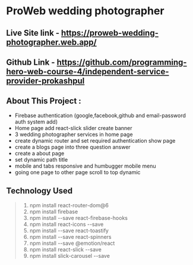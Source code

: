 # ProWeb wedding photographer

## Live Site link - https://proweb-wedding-photographer.web.app/

## Github Link - https://github.com/programming-hero-web-course-4/independent-service-provider-prokashpul

## About This Project :

- Firebase authentication (google,facebook,github and email-password auth system add)
- Home page add react-slick slider create banner
- 3 wedding photographer services in home page
- create dynamic router and set required authentication show page
- create a blogs page into three question answer
- create a about page
- set dynamic path title
- mobile and tabs responsive and humbugger mobile menu
- going one page to other page scroll to top dynamic

## Technology Used

> 1.  npm install react-router-dom@6
> 2.  npm install firebase
> 3.  npm install --save react-firebase-hooks
> 4.  npm install react-icons --save
> 5.  npm install --save react-toastify
> 6.  npm install --save react-spinners
> 7.  npm install --save @emotion/react
> 8.  npm install react-slick --save
> 9.  npm install slick-carousel --save
